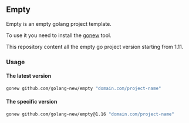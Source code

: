## Empty

Empty is an empty golang project template.

To use it you need to install the [gonew](https://go.dev/blog/gonew) tool.

This repository content all the empty go project version starting from 1.11.

### Usage

#### The latest version

```bash
gonew github.com/golang-new/empty "domain.com/project-name"
```

#### The specific version

```bash
gonew github.com/golang-new/empty@1.16 "domain.com/project-name"
```
